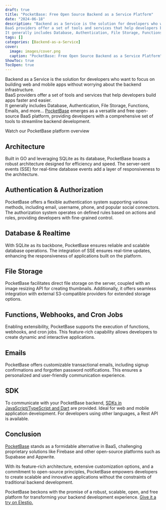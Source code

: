 ```yaml
---
draft: true
title: "PocketBase: Free Open Source Backend as a Service Platform"
date: "2024-06-18"
description: "Backend as a Service is the solution for developers who want to focus on building web and mobile apps without worrying about the backend infrastructure.
BaaS providers offer a set of tools and services that help developers build apps faster and easier.
It generally includes Database, Authentication, File Storage, Functions,"
tags: []
categories: [Backend-as-a-Service]
cover:
  image: images/cover.png
  caption: "PocketBase: Free Open Source Backend as a Service Platform"
ShowToc: true
TocOpen: true
---
```



Backend as a Service is the solution for developers who want to focus on building web and mobile apps without worrying about the backend infrastructure.  
BaaS providers offer a set of tools and services that help developers build apps faster and easier.  
It generally includes Database, Authentication, File Storage, Functions, Emails, and more... [PocketBase](https://elest.io/open-source/pocketbase?ref=blog.elest.io) emerges as a versatile and free open\-source BaaS platform, providing developers with a comprehensive set of tools to streamline backend development.



Watch our PocketBase platform overview



## **Architecture**

Built in GO and leveraging SQLite as its database, PocketBase boasts a robust architecture designed for efficiency and speed. The server\-sent events (SSE) for real\-time database events add a layer of responsiveness to the architecture.

## **Authentication \& Authorization**

PocketBase offers a flexible authentication system supporting various methods, including email, username, phone, and popular social connectors. The authorization system operates on defined rules based on actions and roles, providing developers with fine\-grained control.

## **Database \& Realtime**

With SQLite as its backbone, PocketBase ensures reliable and scalable database operations. The integration of SSE ensures real\-time updates, enhancing the responsiveness of applications built on the platform.

## **File Storage**

PocketBase facilitates direct file storage on the server, coupled with an image resizing API for creating thumbnails. Additionally, it offers seamless integration with external S3\-compatible providers for extended storage options.

## **Functions, Webhooks, and Cron Jobs**

Enabling extensibility, PocketBase supports the execution of functions, webhooks, and cron jobs. This feature\-rich capability allows developers to create dynamic and interactive applications.

## **Emails**

PocketBase offers customizable transactional emails, including signup confirmations and forgotten password notifications. This ensures a personalized and user\-friendly communication experience.

## **SDK**

To communicate with your PocketBase backend, [SDKs in JavaScript/TypeScript and Dart](https://pocketbase.io/docs/client-side-sdks?ref=blog.elest.io) are provided. Ideal for web and mobile application development. For developers using other languages, a Rest API is available.

## **Conclusion**

[PocketBase](https://elest.io/open-source/pocketbase?ref=blog.elest.io) stands as a formidable alternative in BaaS, challenging proprietary solutions like Firebase and other open\-source platforms such as Supabase and Appwrite. 

With its feature\-rich architecture, extensive customization options, and a commitment to open\-source principles, PocketBase empowers developers to create scalable and innovative applications without the constraints of traditional backend development.

PocketBase beckons with the promise of a robust, scalable, open, and free platform for transforming your backend development experience. [Give it a try on Elestio.](https://elest.io/open-source/pocketbase?ref=blog.elest.io)



